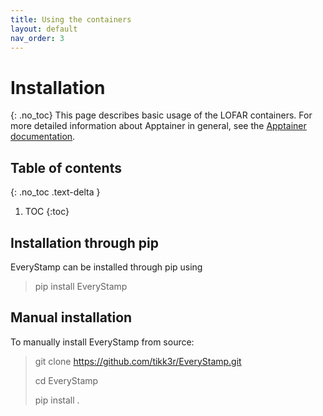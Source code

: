 ```yaml
---
title: Using the containers
layout: default
nav_order: 3
---
```


# Installation
{: .no_toc}
This page describes basic usage of the LOFAR containers. For more detailed information about Apptainer in general, see the [Apptainer documentation](https://apptainer.org/docs/user/main/index.html).

## Table of contents
{: .no_toc .text-delta }

1. TOC
{:toc}

## Installation through pip
EveryStamp can be installed through pip using

> pip install EveryStamp

## Manual installation
To manually install EveryStamp from source:

> git clone https://github.com/tikk3r/EveryStamp.git
>
> cd EveryStamp
>
> pip install .
